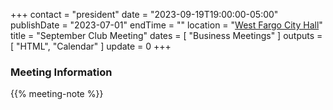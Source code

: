 +++
contact = "president"
date = "2023-09-19T19:00:00-05:00"
publishDate = "2023-07-01"
endTime = ""
location = "[West Fargo City Hall](/places/west-fargo-city-hall/)"
title = "September Club Meeting"
dates = [ "Business Meetings" ]
outputs = [ "HTML", "Calendar" ]
update = 0
+++
### Meeting Information

{{% meeting-note %}}
